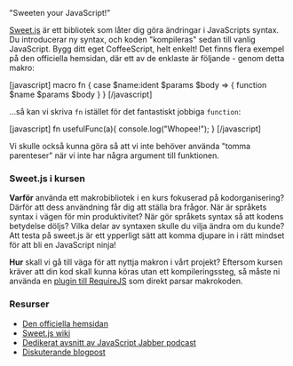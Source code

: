 &quot;Sweeten your JavaScript!&quot;

[Sweet.js][1] är ett bibliotek som låter dig göra ändringar i JavaScripts syntax. Du introducerar ny syntax, och koden &quot;kompileras&quot; sedan till vanlig JavaScript. Bygg ditt eget CoffeeScript, helt enkelt! Det finns flera exempel på den officiella hemsidan, där ett av de enklaste är följande - genom detta makro:

[javascript]
macro fn {
	case $name:ident $params $body => {
		function $name $params $body
	}
}
[/javascript]


...så kan vi skriva `fn` istället för det fantastiskt jobbiga `function`:
<div>
[javascript]
fn usefulFunc(a){
	console.log("Whopee!");
}
[/javascript]
</div>

Vi skulle också kunna göra så att vi inte behöver använda &quot;tomma parenteser&quot; när vi inte har några argument till funktionen.

### Sweet.js i kursen

**Varför** använda ett makrobibliotek i en kurs fokuserad på kodorganisering? Därför att dess användning får dig att ställa bra frågor. När är språkets syntax i vägen för min produktivitet? När gör språkets syntax så att kodens betydelse döljs? Vilka delar av syntaxen skulle du vilja ändra om du kunde? Att testa på sweet.js är ett ypperligt sätt att komma djupare in i rätt mindset för att bli en JavaScript ninja!

**Hur** skall vi gå till väga för att nyttja makron i vårt projekt? Eftersom kursen kräver att din kod skall kunna köras utan ett kompileringssteg, så måste ni använda en [plugin till RequireJS][2] som direkt parsar makrokoden.

### Resurser

*    [Den officiella hemsidan][1]
*    [Sweet.js wiki][3]
*    [Dedikerat avsnitt av JavaScript Jabber podcast][4]
*    [Diskuterande blogpost][5]



[1]: http://sweetjs.org
[2]: https://github.com/iammerrick/require-sweet
[3]: https://github.com/mozilla/sweet.js/wiki/Example-macros
[4]: http://javascriptjabber.com/039-jsj-sweet-js-with-tim-disney/
[5]: http://jlongster.com/why-sweet.js-matters